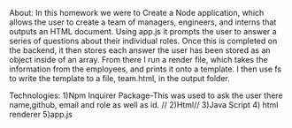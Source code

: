 About:
In this homework we were to Create a Node application, which allows the user to create a team of managers, engineers, and interns that outputs an HTML document. Using app.js it prompts the user to answer a series of questions about their individual roles. Once this is completed on the backend, it then stores each answer the user has been stored as an object inside of an array. From there  I run a render file, which takes the information from the employees, and prints it onto a template. I then use fs to write the template to a file, team.html, in the output folder.


Technologies:
    1)Npm Inquirer Package-This was used to ask the user there name,github, email and role as well as id. //
    2)Html//
    3)Java Script
    4) html renderer
    5)app.js


